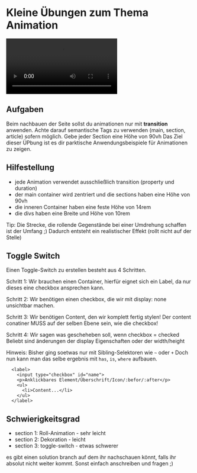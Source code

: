 # Kleine Übungen zum Thema Animation

<video src="preview/Animationen_sind_toll!.mp4" controls title="Title"></video>

## Aufgaben

Beim nachbauen der Seite sollst du animationen nur mit **transition** anwenden.
Achte darauf semantische Tags zu verwenden (main, section, article) sofern möglich.
Gebe jeder Section eine Höhe von 90vh
Das Ziel dieser ÜPbung ist es dir parktische Anwendungsbeispiele für Animationen zu zeigen.

## Hilfestellung

- jede Animation verwendet ausschließlich transition (property und duration)
- der main container wird zentriert und die sections haben eine Höhe von 90vh
- die inneren Container haben eine feste Höhe von 14rem
- die divs haben eine Breite und Höhe von 10rem


Tip: Die Strecke, die rollende Gegenstände bei einer Umdrehung schaffen ist der Umfang ;)
Dadurch entsteht ein realistischer Effekt (rollt nicht auf der Stelle)

## Toggle Switch

Einen Toggle-Switch zu erstellen besteht aus 4 Schritten.

Schritt 1:
Wir brauchen einen Container, hierfür eignet sich ein Label, da nur dieses eine checkbox ansprechen kann.

Schritt 2:
Wir benötigen einen checkbox, die wir mit display: none unsichtbar machen.

Schritt 3:
Wir benötigen Content, den wir komplett fertig stylen!
Der content conatiner MUSS auf der selben Ebene sein, wie die checkbox!

Schritt 4:
Wir sagen was gescheheben soll, wenn checkbox = checked
Beliebt sind änderungen der display Eigenschaften oder der width/height

Hinweis: Bisher ging soetwas nur mit Sibling-Selektoren wie `~` oder `+`
Doch nun kann man das selbe ergebnis mit `has`, `is`, `where`  aufbauen.

```
  <label>
    <input type="checkbox" id="name">
    <p>Anklickbares Element/Überschrift/Icon/:befor/:after</p>
    <ul>
      <li>Content...</li>
    </ul>
  </label>
```

## Schwierigkeitsgrad

- section 1: Roll-Animation - sehr leicht
- section 2: Dekoration - leicht
- section 3: toggle-switch - etwas schwerer

es gibt einen solution branch auf dem ihr nachschauen könnt, falls ihr absolut nicht weiter kommt. Sonst einfach anschreiben und fragen ;)
